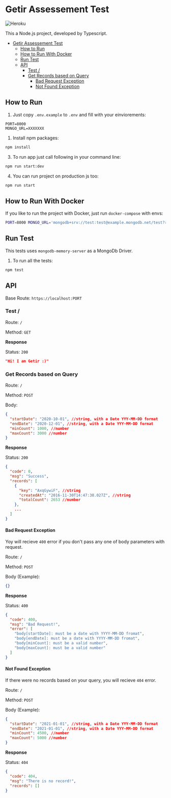 # Getir Assessement Test

![Heroku](https://heroku-badge.herokuapp.com/?app=obscure-everglades-09947)

This a Node.js project, developed by Typescript.

- [Getir Assessement Test](#getir-assessement-test)
  - [How to Run](#how-to-run)
  - [How to Run With Docker](#how-to-run-with-docker)
  - [Run Test](#run-test)
  - [API](#api)
    - [Test /](#test-)
    - [Get Records based on Query](#get-records-based-on-query)
      - [Bad Request Exception](#bad-request-exception)
      - [Not Found Exception](#not-found-exception)

## How to Run

1. Just copy `.env.example` to `.env` and fill with your einviorements:

```
PORT=8000
MONGO_URL=XXXXXXX
```

1. Install npm packages:

```bash
npm install
```

3. To run app just call following in your command line:

```bash
npm run start:dev
```

4. You can run project on production js too:

```bash
npm run start
```

## How to Run With Docker

If you like to run the project with Docker, just run `docker-compose` with envs:

```bash
PORT=8000 MONGO_URL='mongodb+srv://test:test@example.mongodb.net/test?retryWrites=true' docker-compose up -d
```

## Run Test

This tests uses `mongodb-memory-server` as a MongoDb Driver.

1. To run all the tests:

```bash
npm test
```

## API

Base Route: `https://localhost:PORT`

### Test /

Route: `/`

Method: `GET`

**Response**

Status: `200`

```json
"Hi! I am Getir :)"
```

### Get Records based on Query

Route: `/`

Method: `POST`

Body:

```json
{
  "startDate": "2020-10-01", //string, with a Date YYY-MM-DD format
  "endDate": "2020-12-01", //string, with a Date YYY-MM-DD format
  "minCount": 1000, //number
  "maxCount": 3000 //number
}
```

**Response**

Status: `200`

```json
{
  "code": 0,
  "msg": "Success",
  "records": [
    {
      "key": "AxqGywiF", //string
      "createdAt": "2016-11-30T14:47:38.027Z", //string
      "totalCount": 2653 //number
    },
    ...
  ]
}
```

#### Bad Request Exception

Yoy will recieve `400` error if you don't pass any one of body parameters with request.

Route: `/`

Method: `POST`

Body (Example):

```json
{}
```

**Response**

Status: `400`

```json
{
  "code": 400,
  "msg": "Bad Request!",
  "error": [
    "body[startDate]: must be a date with YYYY-MM-DD fromat",
    "body[endDate]: must be a date with YYYY-MM-DD fromat",
    "body[minCount]: must be a valid number",
    "body[maxCount]: must be a valid number"
  ]
}
```

#### Not Found Exception

If there were no records based on your query, you will recieve `404` error.

Route: `/`

Method: `POST`

Body (Example):

```json
{
  "startDate": "2021-01-01", //string, with a Date YYY-MM-DD format
  "endDate": "2021-01-01", //string, with a Date YYY-MM-DD format
  "minCount": 4500, //number
  "maxCount": 5000 //number
}
```

**Response**

Status: `404`

```json
{
  "code": 404,
  "msg": "There is no record!",
  "records": []
}
```
